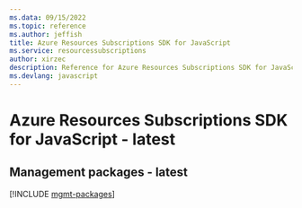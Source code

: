 ```yaml
---
ms.data: 09/15/2022
ms.topic: reference
ms.author: jeffish
title: Azure Resources Subscriptions SDK for JavaScript
ms.service: resourcessubscriptions
author: xirzec
description: Reference for Azure Resources Subscriptions SDK for JavaScript
ms.devlang: javascript
---
```

# Azure Resources Subscriptions SDK for JavaScript - latest

## Management packages - latest
[!INCLUDE [mgmt-packages](resources-subscriptions-mgmt-index.md)]